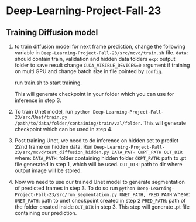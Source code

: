 # Deep-Learning-Project-Fall-23

## Training Diffusion model

1. to train diffusion model for next frame prediction, change the following variable in  `Deep-Learning-Project-Fall-23/src/mcvd/train.sh` file.
	`data`: should contain train, validation and hidden data folders
	`exp`: output folder to save result
	change `CUDA_VISIBLE_DEVICES=0` argument if training on multi GPU and change batch size in file pointed by `config`.

	run train.sh to start training.

	This will generate checkpoint in your folder which you can use for inference in step 3. 

2. To train Unet model, run `python Deep-Learning-Project-Fall-23/src/Unet/train.py /path/to/data/folder/containing/train/val/folder`. This will generate checkpoint which can be used in step 4.


3. Post training Unet, we need to do inference on hidden set to predict 22nd frame on hidden data. Run `Deep-Learning-Project-Fall-23/src/mcvd/test_diffusion_hidden.py DATA_PATH CKPT_PATH OUT_DIR` where:
	`DATA_PATH`: folder containing hidden folder
	`CKPT_PATH`: path to .pt file generated in step 1, which will be used.
	`OUT_DIR`: path to dir where  output image will be stored. 

4. Now we need to use our trained Unet model to generate segmentation of predicted frames in step 3. To do so run `python Deep-Learning-Project-Fall-23/src/run_segmentation.py UNET_PATH, PRED_PATH` where:
	`UNET_PATH`: path to unet checkpoint created in step 2
	`PRED_PATH`: path of the folder created inside `OUT_DIR` in step 3. 
	This step will generate .pt file containing our prediction. 





